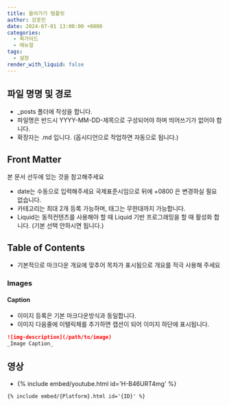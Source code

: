 ```yaml
---
title: 들어가기 템플릿
author: 강훈민
date: 2024-07-01 13:00:00 +0800
categories:
  - 퀵가이드
  - 매뉴얼
tags:
  - 설정
render_with_liquid: false
---
```


## 파일 명명 및 경로

- _posts 폴더에 작성을 합니다.
- 파일명은 반드시 YYYY-MM-DD-제목으로 구성되어야 하며 띄어쓰기가 없어야 합니다.
- 확장자는 .md 입니다. (옵시디언으로 작업하면 자동으로 됩니다.)

## Front Matter

본 문서 선두에 있는 것을 참고해주세요

- date는 수동으로 입력해주세요 국제표준시임으로 뒤에 +0800 은 변경하실 필요 없습니다.
- 카테고리는 최대 2개 등록 가능하며, 태그는 무한대까지 가능합니다.
- Liquid는 동적컨텐츠를 사용해야 할 때 Liquid 기반 프로그래밍을 할 때 활성화 합니다. (기본 선택 안하시면 됩니다.)

## Table of Contents

- 기본적으로 마크다운 개요에 맞추어 목차가 표시됨으로 개요를 적극 사용해 주세요

### Images

#### Caption

- 이미지 등록은 기본 마크다운방식과 동일합니다.
- 이미지 다음줄에 이텔릭체를 추가하면 캡션이 되어 이미지 하단에 표시됩니다.

```markdown
![img-description](/path/to/image)
_Image Caption_
```

## 영상

- {% include embed/youtube.html id='H-B46URT4mg' %}

```
{% include embed/{Platform}.html id='{ID}' %}
```

